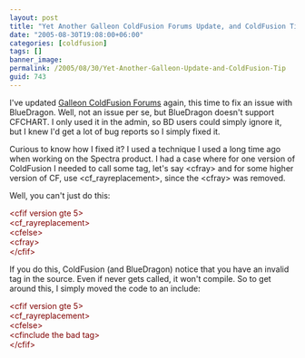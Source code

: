 ```yaml
---
layout: post
title: "Yet Another Galleon ColdFusion Forums Update, and ColdFusion Tip"
date: "2005-08-30T19:08:00+06:00"
categories: [coldfusion]
tags: []
banner_image: 
permalink: /2005/08/30/Yet-Another-Galleon-Update-and-ColdFusion-Tip
guid: 743
---
```


I've updated <a href="http://ray.camdenfamily.com/downloads/forums.zip">Galleon ColdFusion Forums</a> again, this time to fix an issue with BlueDragon. Well, not an issue per se, but BlueDragon doesn't support CFCHART. I only used it in the admin, so BD users could simply ignore it, but I knew I'd get a lot of bug reports so I simply fixed it. 

Curious to know how I fixed it? I used a technique I used a long time ago when working on the Spectra product. I had a case where for one version of ColdFusion I needed to call some tag, let's say &lt;cfray&gt; and for some higher version of CF, use &lt;cf_rayreplacement&gt;, since the &lt;cfray&gt; was removed.

Well, you can't just do this:

<div class="code"><FONT COLOR=MAROON>&lt;cfif version gte 5&gt;</FONT><br>
  <FONT COLOR=MAROON>&lt;cf_rayreplacement&gt;</FONT><br>
<FONT COLOR=MAROON>&lt;cfelse&gt;</FONT><br>
  <FONT COLOR=MAROON>&lt;cfray&gt;</FONT><br>
<FONT COLOR=MAROON>&lt;/cfif&gt;</FONT></div>

If you do this, ColdFusion (and BlueDragon) notice that you have an invalid tag in the source. Even if never gets called, it won't compile. So to get around this, I simply moved the code to an include:

<div class="code"><FONT COLOR=MAROON>&lt;cfif version gte 5&gt;</FONT><br>
  <FONT COLOR=MAROON>&lt;cf_rayreplacement&gt;</FONT><br>
<FONT COLOR=MAROON>&lt;cfelse&gt;</FONT><br>
  <FONT COLOR=MAROON>&lt;cfinclude the bad tag&gt;</FONT><br>
<FONT COLOR=MAROON>&lt;/cfif&gt;</FONT></div>
